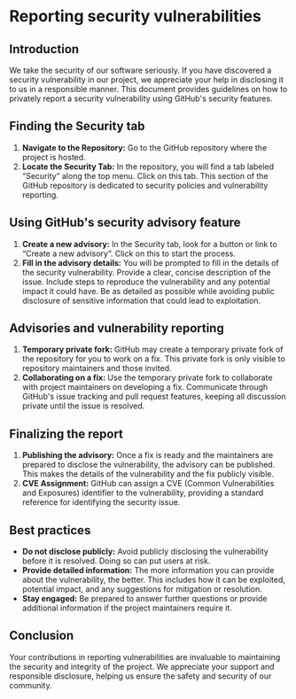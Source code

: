 # Reporting security vulnerabilities

## Introduction

We take the security of our software seriously. If you have discovered a security vulnerability in our project, we appreciate your help in disclosing it to us in a responsible manner. This document provides guidelines on how to privately report a security vulnerability using GitHub's security features.

## Finding the Security tab

1. **Navigate to the Repository:** Go to the GitHub repository where the project is hosted.
2. **Locate the Security Tab:** In the repository, you will find a tab labeled “Security” along the top menu. Click on this tab. This section of the GitHub repository is dedicated to security policies and vulnerability reporting.

## Using GitHub's security advisory feature

1. **Create a new advisory:** In the Security tab, look for a button or link to “Create a new advisory”. Click on this to start the process.
2. **Fill in the advisory details:** You will be prompted to fill in the details of the security vulnerability. Provide a clear, concise description of the issue. Include steps to reproduce the vulnerability and any potential impact it could have. Be as detailed as possible while avoiding public disclosure of sensitive information that could lead to exploitation.

## Advisories and vulnerability reporting

1. **Temporary private fork:** GitHub may create a temporary private fork of the repository for you to work on a fix. This private fork is only visible to repository maintainers and those invited.
2. **Collaborating on a fix:** Use the temporary private fork to collaborate with project maintainers on developing a fix. Communicate through GitHub's issue tracking and pull request features, keeping all discussion private until the issue is resolved.

## Finalizing the report

1. **Publishing the advisory:** Once a fix is ready and the maintainers are prepared to disclose the vulnerability, the advisory can be published. This makes the details of the vulnerability and the fix publicly visible.
2. **CVE Assignment:** GitHub can assign a CVE (Common Vulnerabilities and Exposures) identifier to the vulnerability, providing a standard reference for identifying the security issue.

## Best practices

- **Do not disclose publicly:** Avoid publicly disclosing the vulnerability before it is resolved. Doing so can put users at risk.
- **Provide detailed information:** The more information you can provide about the vulnerability, the better. This includes how it can be exploited, potential impact, and any suggestions for mitigation or resolution.
- **Stay engaged:** Be prepared to answer further questions or provide additional information if the project maintainers require it.

## Conclusion

Your contributions in reporting vulnerabilities are invaluable to maintaining the security and integrity of the project. We appreciate your support and responsible disclosure, helping us ensure the safety and security of our community.

